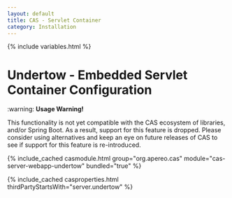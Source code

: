 ```yaml
---
layout: default
title: CAS - Servlet Container
category: Installation
---
```

{% include variables.html %}

# Undertow - Embedded Servlet Container Configuration

<div class="alert alert-warning">:warning: <strong>Usage Warning!</strong><p>
This functionality is not yet compatible with the CAS ecosystem of libraries, and/or Spring Boot. As a result, 
support for this feature is dropped. Please consider using alternatives and keep an eye on future releases of CAS
to see if support for this feature is re-introduced.
</p></div>

{% include_cached casmodule.html group="org.apereo.cas" module="cas-server-webapp-undertow" bundled="true" %}

{% include_cached casproperties.html thirdPartyStartsWith="server.undertow" %}
